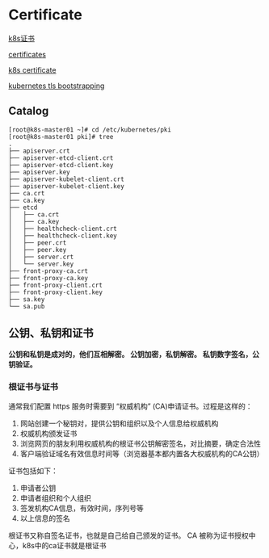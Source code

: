 # Certificate

[k8s证书](https://zhuanlan.zhihu.com/p/123858320)

[certificates](https://kubernetes.io/zh/docs/concepts/cluster-administration/certificates/)

[k8s certificate](https://www.cnblogs.com/centos-python/articles/11043570.html)

[kubernetes tls bootstrapping](https://mritd.me/2018/01/07/kubernetes-tls-bootstrapping-note/)

## Catalog

```
[root@k8s-master01 ~]# cd /etc/kubernetes/pki
[root@k8s-master01 pki]# tree
.
├── apiserver.crt
├── apiserver-etcd-client.crt
├── apiserver-etcd-client.key
├── apiserver.key
├── apiserver-kubelet-client.crt
├── apiserver-kubelet-client.key
├── ca.crt
├── ca.key
├── etcd
│   ├── ca.crt
│   ├── ca.key
│   ├── healthcheck-client.crt
│   ├── healthcheck-client.key
│   ├── peer.crt
│   ├── peer.key
│   ├── server.crt
│   └── server.key
├── front-proxy-ca.crt
├── front-proxy-ca.key
├── front-proxy-client.crt
├── front-proxy-client.key
├── sa.key
└── sa.pub
```

## 公钥、私钥和证书

**公钥和私钥是成对的，他们互相解密。
公钥加密，私钥解密。
私钥数字签名，公钥验证。**

### 根证书与证书

通常我们配置 https 服务时需要到 “权威机构” (CA)申请证书。过程是这样的：
1. 网站创建一个秘钥对，提供公钥和组织以及个人信息给权威机构
2. 权威机构颁发证书
3. 浏览网页的朋友利用权威机构的根证书公钥解密签名，对比摘要，确定合法性
4. 客户端验证域名有效信息时间等（浏览器基本都内置各大权威机构的CA公钥）

证书包括如下：
1. 申请者公钥
2. 申请者组织和个人组织
3. 签发机构CA信息，有效时间，序列号等
4. 以上信息的签名

根证书又称自签名证书，也就是自己给自己颁发的证书。 CA 被称为证书授权中心，k8s中的ca证书就是根证书

